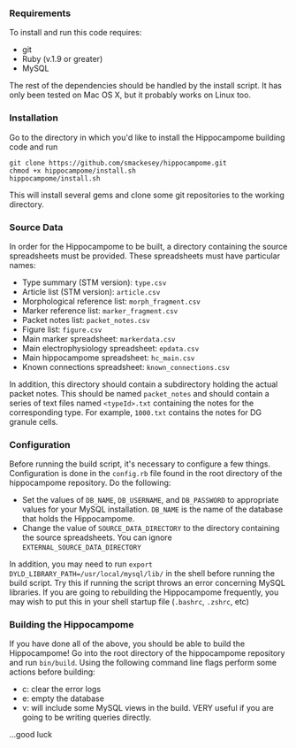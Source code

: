 ### Requirements
To install and run this code requires:

- git
- Ruby (v.1.9 or greater)
- MySQL

The rest of the dependencies should be handled by the install script.  It has only been tested on Mac OS X, but it probably works on Linux too.

### Installation
Go to the directory in which you'd like to install the Hippocampome building code  and run

    git clone https://github.com/smackesey/hippocampome.git
    chmod +x hippocampome/install.sh
    hippocampome/install.sh

This will install several gems and clone some git repositories to the working directory.

### Source Data
In order for the Hippocampome to be built, a directory containing the source spreadsheets must be provided.  These spreadsheets must have particular names:

- Type summary (STM version): `type.csv`
- Article list (STM version): `article.csv`
- Morphological reference list: `morph_fragment.csv`
- Marker reference list: `marker_fragment.csv`
- Packet notes list: `packet_notes.csv`
- Figure list: `figure.csv`
- Main marker spreadsheet: `markerdata.csv`
- Main electrophysiology spreadsheet: `epdata.csv`
- Main hippocampome spreadsheet: `hc_main.csv`
- Known connections spreadsheet: `known_connections.csv`

In addition, this directory should contain a subdirectory holding the actual packet notes.  This should be named `packet_notes` and should contain a series of text files named `<typeId>.txt` containing the notes for the corresponding type.  For example, `1000.txt` contains the notes for DG granule cells.

### Configuration
Before running the build script, it's necessary to configure a few things.  Configuration is done in the `config.rb` file found in the root directory of the hippocampome repository.  Do the following:

- Set the values of `DB_NAME`, `DB_USERNAME`, and `DB_PASSWORD` to appropriate values for your MySQL installation.  `DB_NAME` is the name of the database that holds the Hippocampome.
- Change the value of `SOURCE_DATA_DIRECTORY` to the directory containing the source spreadsheets.  You can ignore `EXTERNAL_SOURCE_DATA_DIRECTORY`

In addition, you may need to run `export DYLD_LIBRARY_PATH=/usr/local/mysql/lib/` in the shell before running the build script.  Try this if running the script throws an error concerning MySQL libraries.  If you are going to rebuilding the Hippocampome frequently, you may wish to put this in your shell startup file (`.bashrc`, `.zshrc`, etc)

### Building the Hippocampome
If you have done all of the above, you should be able to build the Hippocampome!  Go into the root directory of the hippocampome repository and run `bin/build`.  Using the following command line flags perform some actions before building:

- c: clear the error logs
- e: empty the database
- v: will include some MySQL views in the build.  VERY useful if you are going to be writing queries directly.

...good luck
